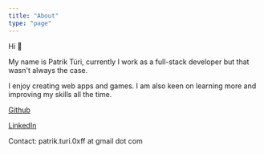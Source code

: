 ```yaml
---
title: "About"
type: "page"
---
```


Hi 👋

My name is Patrik Túri, currently I work as a full-stack developer but that wasn't always the case.

I enjoy creating web apps and games. I am also keen on learning more and improving my skills all the time.

[Github](http://github.com/patrikturi)

[LinkedIn](https://www.linkedin.com/in/patrik-t%C3%BAri-714b02175/)

Contact: patrik.turi.0xff at gmail dot com
